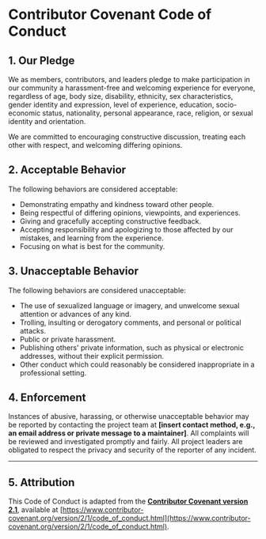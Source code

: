 # Contributor Covenant Code of Conduct

## 1. Our Pledge

We as members, contributors, and leaders pledge to make participation in our community a harassment-free and welcoming experience for everyone, regardless of age, body size, disability, ethnicity, sex characteristics, gender identity and expression, level of experience, education, socio-economic status, nationality, personal appearance, race, religion, or sexual identity and orientation.

We are committed to encouraging constructive discussion, treating each other with respect, and welcoming differing opinions.

## 2. Acceptable Behavior

The following behaviors are considered acceptable:

* Demonstrating empathy and kindness toward other people.
* Being respectful of differing opinions, viewpoints, and experiences.
* Giving and gracefully accepting constructive feedback.
* Accepting responsibility and apologizing to those affected by our mistakes, and learning from the experience.
* Focusing on what is best for the community.

## 3. Unacceptable Behavior

The following behaviors are considered unacceptable:

* The use of sexualized language or imagery, and unwelcome sexual attention or advances of any kind.
* Trolling, insulting or derogatory comments, and personal or political attacks.
* Public or private harassment.
* Publishing others' private information, such as physical or electronic addresses, without their explicit permission.
* Other conduct which could reasonably be considered inappropriate in a professional setting.

## 4. Enforcement

Instances of abusive, harassing, or otherwise unacceptable behavior may be reported by contacting the project team at **[insert contact method, e.g., an email address or private message to a maintainer]**. All complaints will be reviewed and investigated promptly and fairly. All project leaders are obligated to respect the privacy and security of the reporter of any incident.

---

## 5. Attribution

This Code of Conduct is adapted from the **[Contributor Covenant version 2.1](https://www.contributor-covenant.org/version/2/1/code_of_conduct/)**, available at [https://www.contributor-covenant.org/version/2/1/code_of_conduct.html](https://www.contributor-covenant.org/version/2/1/code_of_conduct.html).
